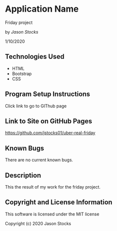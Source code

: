 # Application Name

Friday project

by *Jason Stocks*

1/10/2020

## Technologies Used

* HTML
* Bootstrap
* CSS

## Program Setup Instructions
Click link to go to GIThub page
## Link to Site on GitHub Pages
<a>https://github.com/jstocks01/uber-real-friday</a>

## Known Bugs

There are no current known bugs.  

## Description ##
This the result of my work for the friday project.

## Copyright and License Information

This software is licensed under the MIT license

Copyright (c) 2020 Jason Stocks